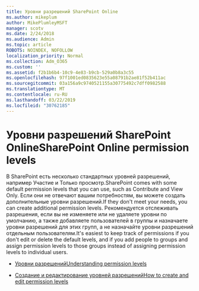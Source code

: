 ```yaml
---
title: Уровни разрешений SharePoint Online
ms.author: mikeplum
author: MikePlumleyMSFT
manager: scotv
ms.date: 2/24/2018
ms.audience: Admin
ms.topic: article
ROBOTS: NOINDEX, NOFOLLOW
localization_priority: Normal
ms.collection: Adm_O365
ms.custom: ''
ms.assetid: f2b1b6b4-10c9-4e83-b9cb-529a0b8a3c55
ms.openlocfilehash: 97f1001ed0835623e55a08791b2ae81f52b411ac
ms.sourcegitcommit: 03a156a9c9740521155a30775492c7dff0982588
ms.translationtype: MT
ms.contentlocale: ru-RU
ms.lasthandoff: 03/22/2019
ms.locfileid: "30762185"
---
```

# <a name="sharepoint-online-permission-levels"></a><span data-ttu-id="74c76-102">Уровни разрешений SharePoint Online</span><span class="sxs-lookup"><span data-stu-id="74c76-102">SharePoint Online permission levels</span></span>

<span data-ttu-id="74c76-103">В SharePoint есть несколько стандартных уровней разрешений, например Участие и Только просмотр.</span><span class="sxs-lookup"><span data-stu-id="74c76-103">SharePoint comes with some default permission levels that you can use, such as Contribute and View Only.</span></span> <span data-ttu-id="74c76-104">Если они не отвечают вашим потребностям, вы можете создать дополнительные уровни разрешений.</span><span class="sxs-lookup"><span data-stu-id="74c76-104">If they don't meet your needs, you can create additional permission levels.</span></span> <span data-ttu-id="74c76-105">Рекомендуется отслеживать разрешения, если вы не изменяете или не удаляете уровни по умолчанию, а также добавляете пользователей в группы и назначаете уровни разрешений для этих групп, а не назначайте уровни разрешений отдельным пользователям.</span><span class="sxs-lookup"><span data-stu-id="74c76-105">It's easiest to keep track of permissions if you don't edit or delete the default levels, and if you add people to groups and assign permission levels to those groups instead of assigning permission levels to individual users.</span></span>
  
- [<span data-ttu-id="74c76-106">Уровни разрешений</span><span class="sxs-lookup"><span data-stu-id="74c76-106">Understanding permission levels</span></span>](https://go.microsoft.com/fwlink/?linkid=867071)
    
- [<span data-ttu-id="74c76-107">Создание и редактирование уровней разрешений</span><span class="sxs-lookup"><span data-stu-id="74c76-107">How to create and edit permission levels</span></span>](https://go.microsoft.com/fwlink/?linkid=867072)
    

